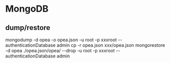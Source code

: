 # MongoDB

## dump/restore

mongodump -d opea -o opea.json  -u root -p xxxroot --authenticationDatabase admin
cp -r opea.json xxx/opea.json
mongorestore -d opea ./opea.json/opea/ --drop  -u root -p xxxroot --authenticationDatabase admin
